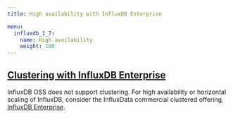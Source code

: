 ```yaml
---
title: High availability with InfluxDB Enterprise

menu:
  influxdb_1_7:
    name: High availability
    weight: 100
---
```


## [Clustering with InfluxDB Enterprise](/influxdb/v1.7/high_availability/clusters/)

InfluxDB OSS does not support clustering.
For high availability or horizontal scaling of InfluxDB, consider the InfluxData
commercial clustered offering,
[InfluxDB Enterprise](https://portal.influxdata.com/).

